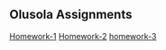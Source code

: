 ## Olusola Assignments

[Homework-1](./homework-1/)
[Homework-2](./Homework-2/)
[homework-3](./homework-3/)
